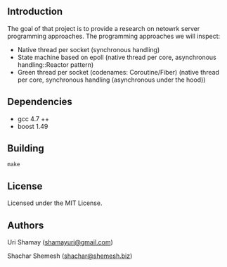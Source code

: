 ## Introduction

The goal of that project is to provide a research on netowrk server programming approaches. The programming approaches we will inspect:

* Native thread per socket 
  (synchronous handling)
* State machine based on epoll 
  (native thread per core, asynchronous handling::Reactor pattern)
* Green thread per socket (codenames: Coroutine/Fiber) 
  (native thread per core, synchronous handling (asynchronous under the hood))

## Dependencies

* gcc 4.7 ++
* boost 1.49

## Building

    make

## License

Licensed under the MIT License.

## Authors

Uri Shamay (shamayuri@gmail.com)

Shachar Shemesh (shachar@shemesh.biz)
